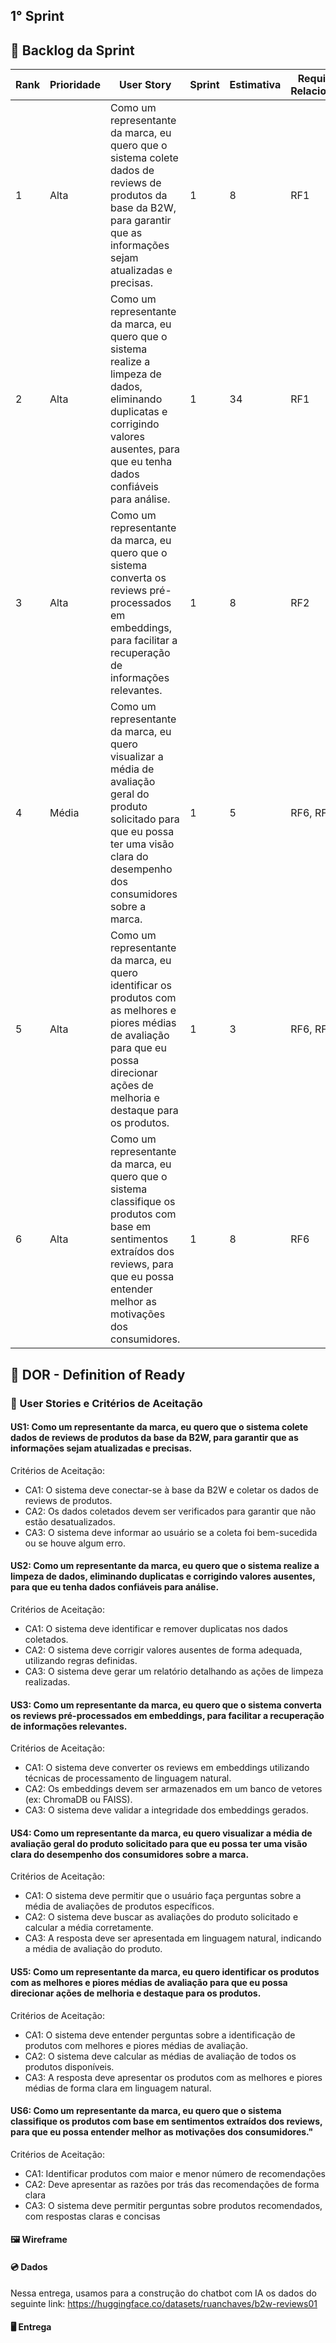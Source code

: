 ## 1° Sprint

## 🎯 Backlog da Sprint

| Rank | Prioridade | User Story                                                                                                                                                                                                                 | Sprint | Estimativa | Requisitos Relacionados          |
|------|------------|----------------------------------------------------------------------------------------------------------------------------------------------------------------------------------------------------------------------------|--------|------------|----------------------------------|
| 1    | Alta       | Como um representante da marca, eu quero que o sistema colete dados de reviews de produtos da base da B2W, para garantir que as informações sejam atualizadas e precisas.                                                 | 1      | 8          | RF1                              |
| 2    | Alta       | Como um representante da marca, eu quero que o sistema realize a limpeza de dados, eliminando duplicatas e corrigindo valores ausentes, para que eu tenha dados confiáveis para análise.                                   | 1      | 34          | RF1                               |
| 3    | Alta       | Como um representante da marca, eu quero que o sistema converta os reviews pré-processados em embeddings, para facilitar a recuperação de informações relevantes.                                                             | 1      | 8          | RF2                               |
| 4    | Média       | Como um representante da marca, eu quero visualizar a média de avaliação geral do produto solicitado para que eu possa ter uma visão clara do desempenho dos consumidores sobre a marca.                                  | 1      | 5          | RF6, RF4                          |
| 5    | Alta       | Como um representante da marca, eu quero identificar os produtos com as melhores e piores médias de avaliação para que eu possa direcionar ações de melhoria e destaque para os produtos.                                | 1      | 3          | RF6, RF4                          |
| 6  | Alta       | Como um representante da marca, eu quero que o sistema classifique os produtos com base em sentimentos extraídos dos reviews, para que eu possa entender melhor as motivações dos consumidores.                           | 1      | 8          | RF6                               |

## 📌 DOR - Definition of Ready

### 📄 User Stories e Critérios de Aceitação

#### US1: Como um representante da marca, eu quero que o sistema colete dados de reviews de produtos da base da B2W, para garantir que as informações sejam atualizadas e precisas.
Critérios de Aceitação:
- CA1: O sistema deve conectar-se à base da B2W e coletar os dados de reviews de produtos.
- CA2: Os dados coletados devem ser verificados para garantir que não estão desatualizados.
- CA3: O sistema deve informar ao usuário se a coleta foi bem-sucedida ou se houve algum erro.
  
#### US2: Como um representante da marca, eu quero que o sistema realize a limpeza de dados, eliminando duplicatas e corrigindo valores ausentes, para que eu tenha dados confiáveis para análise.
Critérios de Aceitação:
- CA1: O sistema deve identificar e remover duplicatas nos dados coletados.
- CA2: O sistema deve corrigir valores ausentes de forma adequada, utilizando regras definidas.
- CA3: O sistema deve gerar um relatório detalhando as ações de limpeza realizadas.
  
#### US3: Como um representante da marca, eu quero que o sistema converta os reviews pré-processados em embeddings, para facilitar a recuperação de informações relevantes.
Critérios de Aceitação:
- CA1: O sistema deve converter os reviews em embeddings utilizando técnicas de processamento de linguagem natural.
- CA2: Os embeddings devem ser armazenados em um banco de vetores (ex: ChromaDB ou FAISS).
- CA3: O sistema deve validar a integridade dos embeddings gerados.
  
#### US4: Como um representante da marca, eu quero visualizar a média de avaliação geral do produto solicitado para que eu possa ter uma visão clara do desempenho dos consumidores sobre a marca.
Critérios de Aceitação:
- CA1: O sistema deve permitir que o usuário faça perguntas sobre a média de avaliações de produtos específicos.
- CA2: O sistema deve buscar as avaliações do produto solicitado e calcular a média corretamente.
- CA3: A resposta deve ser apresentada em linguagem natural, indicando a média de avaliação do produto.

#### US5: Como um representante da marca, eu quero identificar os produtos com as melhores e piores médias de avaliação para que eu possa direcionar ações de melhoria e destaque para os produtos.
Critérios de Aceitação:
- CA1: O sistema deve entender perguntas sobre a identificação de produtos com melhores e piores médias de avaliação.
- CA2: O sistema deve calcular as médias de avaliação de todos os produtos disponíveis.
- CA3: A resposta deve apresentar os produtos com as melhores e piores médias de forma clara em linguagem natural.
  
#### US6: Como um representante da marca, eu quero que o sistema classifique os produtos com base em sentimentos extraídos dos reviews, para que eu possa entender melhor as motivações dos consumidores."
Critérios de Aceitação:
- CA1: Identificar produtos com maior e menor número de recomendações  
- CA2: Deve apresentar as razões por trás das recomendações de forma clara 
- CA3: O sistema deve permitir perguntas sobre produtos recomendados, com respostas claras e concisas
  
#### 🖼️ Wireframe

#### :cd: Dados 
Nessa entrega, usamos para a construção do chatbot com IA os dados do seguinte link: https://huggingface.co/datasets/ruanchaves/b2w-reviews01


#### 🖥️ Entrega
